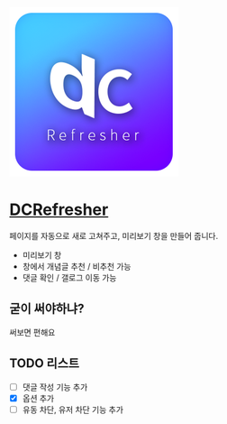 ![DC Refresher](https://github.com/So-chiru/DCRefresher/raw/master/icns/dc_ref.png)
# [DCRefresher](https://chrome.google.com/webstore/detail/dc-refresher/gpipaoeekcphlmilndfdbfdgijjjiklh)
페이지를 자동으로 새로 고쳐주고, 미리보기 창을 만들어 줍니다.

  - 미리보기 창
  - 창에서 개념글 추천 / 비추천 가능
  - 댓글 확인 / 갤로그 이동 가능

## 굳이 써야하냐?
써보면 편해요

## TODO 리스트
- [ ] 댓글 작성 기능 추가
- [x] 옵션 추가
- [ ] 유동 차단, 유저 차단 기능 추가
